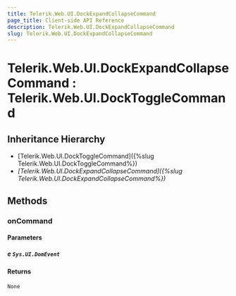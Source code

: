 ```yaml
---
title: Telerik.Web.UI.DockExpandCollapseCommand
page_title: Client-side API Reference
description: Telerik.Web.UI.DockExpandCollapseCommand
slug: Telerik.Web.UI.DockExpandCollapseCommand
---
```


# Telerik.Web.UI.DockExpandCollapseCommand : Telerik.Web.UI.DockToggleCommand 

## Inheritance Hierarchy

* [Telerik.Web.UI.DockToggleCommand]({%slug Telerik.Web.UI.DockToggleCommand%})
* *[Telerik.Web.UI.DockExpandCollapseCommand]({%slug Telerik.Web.UI.DockExpandCollapseCommand%})*


## Methods

###  onCommand

#### Parameters

##### e `Sys.UI.DomEvent`

#### Returns

`None` 



